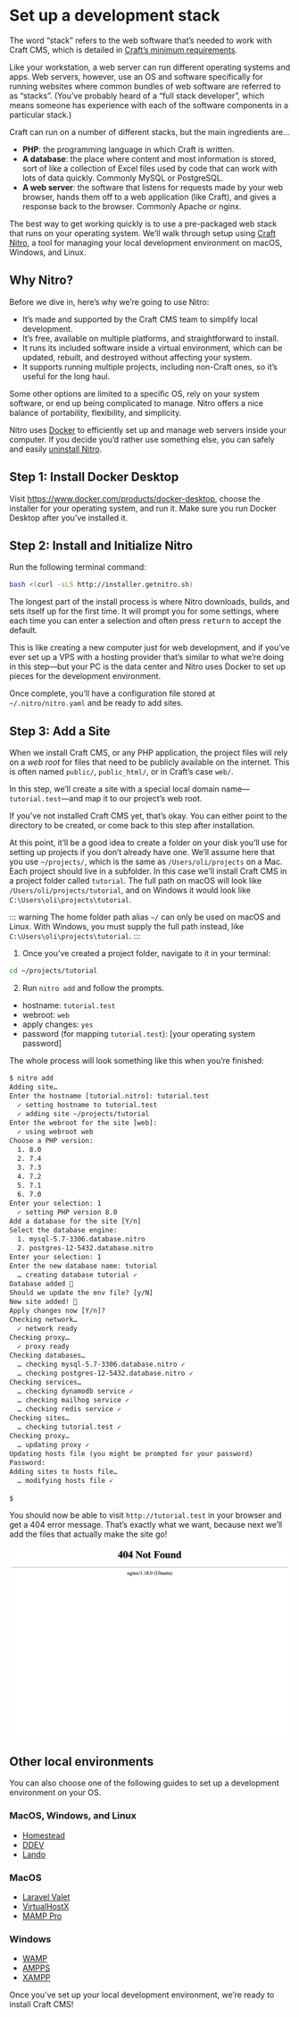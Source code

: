 # Set up a development stack

The word “stack” refers to the web software that’s needed to work with Craft CMS, which is detailed in [Craft’s minimum requirements](/3.x/requirements.md).

Like your workstation, a web server can run different operating systems and apps. Web servers, however, use an OS and software specifically for running websites where common bundles of web software are referred to as “stacks”. (You’ve probably heard of a “full stack developer”, which means someone has experience with each of the software components in a particular stack.)

Craft can run on a number of different stacks, but the main ingredients are...

- **PHP**: the programming language in which Craft is written.
- **A database**: the place where content and most information is stored, sort of like a collection of Excel files used by code that can work with lots of data quickly. Commonly MySQL or PostgreSQL.
- **A web server**: the software that listens for requests made by your web browser, hands them off to a web application (like Craft), and gives a response back to the browser. Commonly Apache or nginx.

The best way to get working quickly is to use a pre-packaged web stack that runs on your operating system. We’ll walk through setup using [Craft Nitro](/nitro/2.x/), a tool for managing your local development environment on macOS, Windows, and Linux.

## Why Nitro?

Before we dive in, here’s why we’re going to use Nitro:

- It’s made and supported by the Craft CMS team to simplify local development.
- It’s free, available on multiple platforms, and straightforward to install.
- It runs its included software inside a virtual environment, which can be updated, rebuilt, and destroyed without affecting your system.
- It supports running multiple projects, including non-Craft ones, so it’s useful for the long haul.

Some other options are limited to a specific OS, rely on your system software, or end up being complicated to manage. Nitro offers a nice balance of portability, flexibility, and simplicity.

Nitro uses [Docker](https://www.docker.com/) to efficiently set up and manage web servers inside your computer. If you decide you’d rather use something else, you can safely and easily [uninstall Nitro](/nitro/2.x/installation.md#uninstalling-nitro).

## Step 1: Install Docker Desktop

Visit <https://www.docker.com/products/docker-desktop>, choose the installer for your operating system, and run it. Make sure you run Docker Desktop after you’ve installed it.

## Step 2: Install and Initialize Nitro

Run the following terminal command:

```sh
bash <(curl -sLS http://installer.getnitro.sh)
```

The longest part of the install process is where Nitro downloads, builds, and sets itself up for the first time. It will prompt you for some settings, where each time you can enter a selection and often press <kbd>return</kbd> to accept the default.

This is like creating a new computer just for web development, and if you’ve ever set up a VPS with a hosting provider that’s similar to what we’re doing in this step—but your PC is the data center and Nitro uses Docker to set up pieces for the development environment.

Once complete, you’ll have a configuration file stored at `~/.nitro/nitro.yaml` and be ready to add sites.

## Step 3: Add a Site

When we install Craft CMS, or any PHP application, the project files will rely on a _web root_ for files that need to be publicly available on the internet. This is often named `public/`, `public_html/`, or in Craft’s case `web/`.

In this step, we’ll create a site with a special local domain name—`tutorial.test`—and map it to our project’s web root.

If you’ve not installed Craft CMS yet, that’s okay. You can either point to the directory to be created, or come back to this step after installation.

At this point, it’ll be a good idea to create a folder on your disk you’ll use for setting up projects if you don’t already have one. We’ll assume here that you use `~/projects/`, which is the same as `/Users/oli/projects` on a Mac. Each project should live in a subfolder. In this case we’ll install Craft CMS in a project folder called `tutorial`. The full path on macOS will look like `/Users/oli/projects/tutorial`, and on Windows it would look like `C:\Users\oli\projects\tutorial`.

::: warning
The home folder path alias `~/` can only be used on macOS and Linux. With Windows, you must supply the full path instead, like `C:\Users\oli\projects\tutorial`.
:::

1. Once you’ve created a project folder, navigate to it in your terminal:

```sh
cd ~/projects/tutorial
```

2. Run `nitro add` and follow the prompts.

- hostname: `tutorial.test`
- webroot: `web`
- apply changes: `yes`
- password (for mapping `tutorial.test`): [your operating system password]

The whole process will look something like this when you’re finished:

```
$ nitro add
Adding site…
Enter the hostname [tutorial.nitro]: tutorial.test
  ✓ setting hostname to tutorial.test
  ✓ adding site ~/projects/tutorial
Enter the webroot for the site [web]:
  ✓ using webroot web
Choose a PHP version:
  1. 8.0
  2. 7.4
  3. 7.3
  4. 7.2
  5. 7.1
  6. 7.0
Enter your selection: 1
  ✓ setting PHP version 8.0
Add a database for the site [Y/n]
Select the database engine:
  1. mysql-5.7-3306.database.nitro
  2. postgres-12-5432.database.nitro
Enter your selection: 1
Enter the new database name: tutorial
  … creating database tutorial ✓
Database added 💪
Should we update the env file? [y/N]
New site added! 🎉
Apply changes now [Y/n]?
Checking network…
  ✓ network ready
Checking proxy…
  ✓ proxy ready
Checking databases…
  … checking mysql-5.7-3306.database.nitro ✓
  … checking postgres-12-5432.database.nitro ✓
Checking services…
  … checking dynamodb service ✓
  … checking mailhog service ✓
  … checking redis service ✓
Checking sites…
  … checking tutorial.test ✓
Checking proxy…
  … updating proxy ✓
Updating hosts file (you might be prompted for your password)
Password:
Adding sites to hosts file…
  … modifying hosts file ✓

$
```

You should now be able to visit `http://tutorial.test` in your browser and get a 404 error message. That’s exactly what we want, because next we’ll add the files that actually make the site go!

<BrowserShot url="http://tutorial.test" :link="false">
<img src="../images/tutorial-nitro-404.png" alt="Screenshot of 404 error from the web server" />
</BrowserShot>

## Other local environments

You can also choose one of the following guides to set up a development environment on your OS.

### MacOS, Windows, and Linux

- [Homestead](https://craftcms.com/knowledge-base/craft-laravel-homestead)
- [DDEV](https://ddev.readthedocs.io/en/stable/)
- [Lando](https://lando.dev/)

### MacOS

- [Laravel Valet](https://laravel.com/docs/7.x/valet)
- [VirtualHostX](https://clickontyler.com/virtualhostx/)
- [MAMP Pro](https://www.mamp.info/en/mamp-pro/windows/)

### Windows

- [WAMP](http://www.wampserver.com/en/)
- [AMPPS](https://www.ampps.com/)
- [XAMPP](https://www.apachefriends.org/index.html)

Once you’ve set up your local development environment, we’re ready to install Craft CMS!
